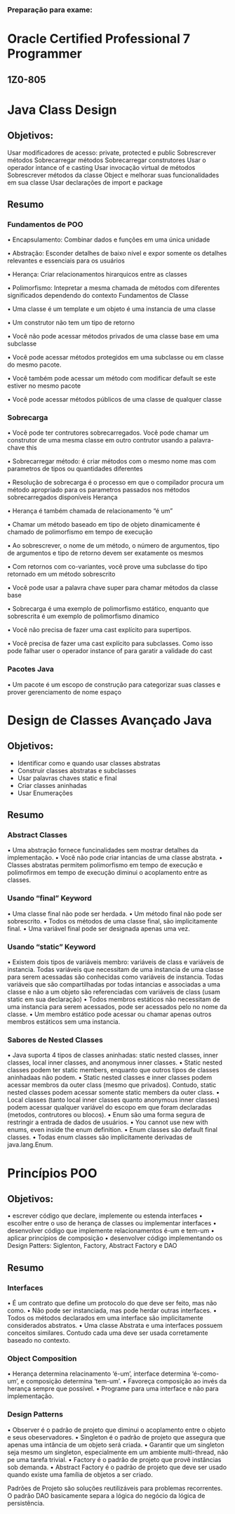 ### Preparação para exame:

# Oracle Certified Professional 7 Programmer 
## 1Z0-805

# Java Class Design

## Objetivos:

Usar modificadores de acesso: private, protected e public
Sobrescrever métodos
Sobrecarregar métodos
Sobrecarregar construtores
Usar o operador intance of e casting
Usar invocação virtual de métodos
Sobrescrever métodos da classe Object e melhorar suas funcionalidades em sua classe
Usar declarações de import e package

## Resumo

### Fundamentos de POO

• Encapsulamento: Combinar dados e funções em uma única unidade

• Abstração: Esconder detalhes de baixo nível e expor somente os detalhes relevantes e essenciais para os usuários

• Herança: Criar relacionamentos hirarquicos entre as classes

• Polimorfismo: Intepretar a mesma chamada de métodos com diferentes significados dependendo do contexto
Fundamentos de Classe

• Uma classe é um template e um objeto é uma instancia de uma classe

• Um construtor não tem um tipo de retorno

• Você não pode acessar métodos privados de uma classe base em uma subclasse

• Você pode acessar métodos protegidos em uma subclasse ou em classe do mesmo pacote.

• Você também pode acessar um método com modificar default se este estiver no mesmo pacote

• Você pode acessar métodos públicos de uma classe de qualquer classe

### Sobrecarga

• Você pode ter contrutores sobrecarregados. Você pode chamar um construtor de uma mesma classe em outro contrutor usando a palavra-chave this

• Sobrecarregar método: é criar métodos com o mesmo nome mas com parametros de tipos ou quantidades diferentes

• Resolução de sobrecarga é o processo em que o compilador procura um método apropriado para os parametros passados nos métodos sobrecarregados disponíveis
Herança

• Herança é também chamada de relacionamento “é um”

• Chamar um método baseado em tipo de objeto dinamicamente é chamado de polimorfismo em tempo de execução

• Ao sobrescrever, o nome de um método, o número de argumentos, tipo de argumentos e tipo de retorno devem ser exatamente os mesmos

• Com retornos com co-variantes, você prove uma subclasse do tipo retornado em um método sobrescrito

• Você pode usar a palavra chave super para chamar métodos da classe base

• Sobrecarga é uma exemplo de polimorfismo estático, enquanto que sobrescrita é um exemplo de polimorfismo dinamico

• Você não precisa de fazer uma cast explícito para supertipos.

• Você precisa de fazer uma cast explícito para subclasses. Como isso pode falhar user o operador instance of para garatir a validade do cast

### Pacotes Java

• Um pacote é um escopo de construção para categorizar suas classes e prover gerenciamento de nome espaço


# Design de Classes Avançado Java
## Objetivos:

* Identificar como e quando usar classes abstratas
* Construir classes abstratas e subclasses
* Usar palavras chaves static e final
* Criar classes aninhadas
* Usar Enumerações

## Resumo

### Abstract Classes

• Uma abstração fornece funcinalidades sem mostrar detalhes da implementação.
• Você não pode criar intancias de uma classe abstrata.
• Classes abstratas permitem polimorfismo em tempo de execução e polimofirmos em tempo de execução diminui o acoplamento entre as classes.

### Usando “final” Keyword

• Uma classe final não pode ser herdada.
• Um método final não pode ser sobrescrito.
• Todos os métodos de uma classe final, são implicitamente final.
• Uma variável final pode ser designada apenas uma vez.

### Usando “static” Keyword

• Existem dois tipos de variáveis membro: variáveis de class e variáveis de instancia. Todas variáveis que necessitam de uma instancia de uma classe para serem acessadas são conhecidas como variáveis de instancia. Todas variáveis que são compartilhadas por todas intancias e associadas a uma classe e não a um objeto são referenciadas com variáveis de class (usam static em sua declaração)
• Todos membros estáticos não necessitam de uma instancia para serem acessados, pode ser acessados pelo no nome da classe.
• Um membro estático pode acessar ou chamar apenas outros membros estáticos sem uma instancia.

### Sabores de Nested Classes

• Java suporta 4 tipos de classes aninhadas: static nested classes, inner classes, local inner
classes, and anonymous inner classes.
• Static nested classes podem ter static members, enquanto que outros tipos de classes aninhadaas não podem.
• Static nested classes e inner classes podem acessar membros da outer class (mesmo que privados). Contudo, static nested classes podem acessar somente static members da outer class.
• Local classes (tanto local inner classes quanto anonymous inner classes) podem acessar qualquer variável do escopo em que foram declaradas (metodos, contrutores ou blocos).
• Enum são uma forma segura de restringir a entrada de dados de usuários.
• You cannot use new with enums, even inside the enum definition.
• Enum classes são default final classes.
• Todas enum classes são implicitamente derivadas de java.lang.Enum.

# Princípios POO
## Objetivos:

• escrever código que declare, implemente ou estenda interfaces
• escolher entre o uso de herança de classes ou implementar interfaces
• desenvolver código que implemente relacionamentos é-um e tem-um
• aplicar princípios de composição
• desenvolver código implementando os Design Patters: Siglenton, Factory, Abstract Factory e DAO

## Resumo

### Interfaces

• É um contrato que define um protocolo do que deve ser feito, mas não como.
• Não pode ser instanciada, mas pode herdar outras interfaces.
• Todos os métodos declarados em uma interface são implicitamente considerados abstratos.
• Uma classe Abstrata e uma interfaces possuem conceitos similares. Contudo cada uma deve ser usada corretamente baseado no contexto.

### Object Composition

• Herança determina relacinamento ‘é-um’, interface determina ‘é-como-um’, e composição determina ‘tem-um’.
• Favoreça composição ao invés da herança sempre que possível.
• Programe para uma interface e não para implementação.

### Design Patterns

• Observer é o padrão de projeto que diminui o acoplamento entre o objeto e seus obeservadores.
• Singleton é o padrão de projeto que assegura que apenas uma intância de um objeto será criada.
• Garantir que um singleton seja mesmo um singleton, especialmente em um ambiente multi-thread, não pe uma tarefa trivial.
• Factory é o padrão de projeto que provê instâncias sob demanda.
• Abstract Factory é o padrão de projeto que deve ser usado quando existe uma família de objetos a ser criado.

Padrões de Projeto são soluções reutilizáveis para problemas recorrentes. O padrão DAO basicamente separa a lógica do negócio da lógica de persistência.
